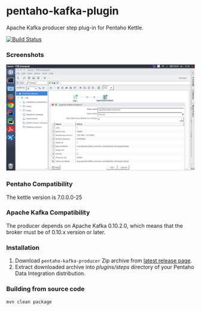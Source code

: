 pentaho-kafka-plugin
======================

Apache Kafka producer step plug-in for Pentaho Kettle.

[![Build Status](https://travis-ci.org/RuckusWirelessIL/pentaho-kafka-producer.png)](https://travis-ci.org/RuckusWirelessIL/pentaho-kafka-producer)


### Screenshots ###

![Using Apache Kafka Producer in Kettle](https://github.com/JunfengDuan/kettle-kafka-plugin/blob/master/doc/example1.png)

### Pentaho Compatibility ###

The kettle version is 7.0.0.0-25

### Apache Kafka Compatibility ###

The producer depends on Apache Kafka 0.10.2.0, which means that the broker must be of 0.10.x version or later.


### Installation ###

1. Download ```pentaho-kafka-producer``` Zip archive from [latest release page](https://github.com/RuckusWirelessIL/pentaho-kafka-producer/releases/latest).
2. Extract downloaded archive into *plugins/steps* directory of your Pentaho Data Integration distribution.


### Building from source code ###

```
mvn clean package
```
